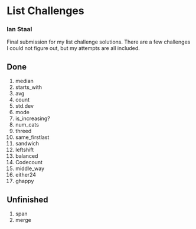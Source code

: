 # List Challenges
### Ian Staal

Final submission for my list challenge solutions. There are a few challenges I could not figure out, but my attempts are all included.

## Done
1. median
1. starts_with
1. avg
1. count
1. std.dev
1. mode
1. is_increasing?
1. num_cats
1. threed
1. same_firstlast
1. sandwich
1. leftshift
1. balanced
1. Codecount
1. middle_way
1. either24
1. ghappy

## Unfinished
1. span
1. merge